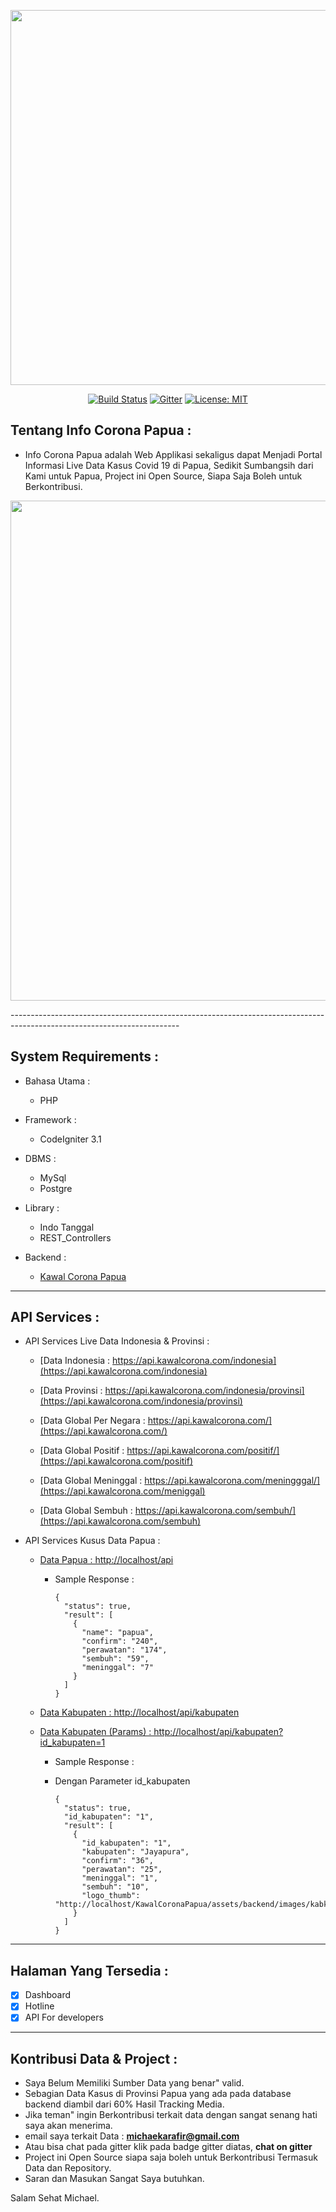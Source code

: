 <p align="center"><img src="https://live.staticflickr.com/65535/49846512092_cd3986a7f6_b.jpg" width="600px"></p>

<p align="center">
  <a href="https://travis-ci.com/Ekhel/backend-kawal-corona-papua"><img src="https://travis-ci.com/Ekhel/backend-kawal-corona-papua.svg?branch=master" alt="Build Status" target="_blank"></a>
  <a href="https://gitter.im/jayapura_django/community?utm_source=badge&utm_medium=badge&utm_campaign=pr-badge"><img src="https://badges.gitter.im/jayapura_django/community.svg" alt="Gitter" target="_blank"></a>
  <a href="https://github.com/Ekhel/frontend-kawal-corona-papua/blob/master/LICENSE"><img src="https://img.shields.io/badge/License-MIT-green.svg" alt="License: MIT" target="_blank"></a>
</p>

## Tentang Info Corona Papua :
  - Info Corona Papua adalah Web Applikasi sekaligus dapat Menjadi Portal Informasi Live Data Kasus Covid 19 di Papua, Sedikit Sumbangsih dari Kami untuk Papua, Project ini Open Source, Siapa Saja Boleh untuk Berkontribusi.

<p align="center"><img src="https://github.com/Ekhel/KawalCoronaPapua/blob/master/assets/backend/images/repo%20mockup%20dashboard.jpg" width="800px"></p>
------------------------------------------------------------------------------------------------------------------------

## System Requirements :
* Bahasa Utama :
  - PHP

* Framework :
  - CodeIgniter 3.1

* DBMS :
  - MySql
  - Postgre

* Library :
  - Indo Tanggal
  - REST_Controllers

* Backend :
  - [Kawal Corona Papua](https://github.com/Ekhel/frontend-kawal-corona-papua)

------------------------------------------------------------------------------

## API Services  :

* API Services Live Data Indonesia & Provinsi :
  - [Data Indonesia : https://api.kawalcorona.com/indonesia](https://api.kawalcorona.com/indonesia)

  - [Data Provinsi : https://api.kawalcorona.com/indonesia/provinsi](https://api.kawalcorona.com/indonesia/provinsi)

  - [Data Global Per Negara : https://api.kawalcorona.com/](https://api.kawalcorona.com/) 

  - [Data Global Positif : https://api.kawalcorona.com/positif/](https://api.kawalcorona.com/positif)

  - [Data Global Meninggal : https://api.kawalcorona.com/meningggal/](https://api.kawalcorona.com/meniggal)
  
  - [Data Global Sembuh : https://api.kawalcorona.com/sembuh/](https://api.kawalcorona.com/sembuh)

* API Services Kusus Data Papua :
  - [Data Papua : http://localhost/api](http://localhost/KawalCoronaPapua/api/)
    * Sample Response :

      ```javascripts
      {
        "status": true,
        "result": [
          {
            "name": "papua",
            "confirm": "240",
            "perawatan": "174",
            "sembuh": "59",
            "meninggal": "7"
          }
        ]
      }
      ```

  - [Data Kabupaten : http://localhost/api/kabupaten](http://localhost/KawalCoronaPapua/api/kabupaten)
  - [Data Kabupaten (Params) : http://localhost/api/kabupaten?id_kabupaten=1](http://localhost/KawalCoronaPapua/api/kabupaten?id_kabupaten=1)
    * Sample Response :
    * Dengan Parameter id_kabupaten

      ```javascripts
      {
        "status": true,
        "id_kabupaten": "1",
        "result": [
          {
            "id_kabupaten": "1",
            "kabupaten": "Jayapura",
            "confirm": "36",
            "perawatan": "25",
            "meninggal": "1",
            "sembuh": "10",
            "logo_thumb": "http://localhost/KawalCoronaPapua/assets/backend/images/kabkota/Jayapura.png"
          }
        ]
      }
      ```


----------------------------------------------------------------------------------------------------------

## Halaman Yang Tersedia :
  - [x] Dashboard
  - [x] Hotline
  - [x] API For developers

--------------------------------------------------------------------------------------------------------------


## Kontribusi Data & Project :
  - Saya Belum Memiliki Sumber Data yang benar" valid.
  - Sebagian Data Kasus di Provinsi Papua yang ada pada database backend diambil dari 60% Hasil Tracking Media.
  - Jika teman" ingin Berkontribusi terkait data dengan sangat senang hati saya akan menerima.
  - email saya terkait Data : **michaekarafir@gmail.com**
  - Atau bisa chat pada gitter klik pada badge gitter diatas, **chat on gitter**
  - Project ini Open Source siapa saja boleh untuk Berkontribusi Termasuk Data dan Repository.
  - Saran dan Masukan Sangat Saya butuhkan.

  Salam Sehat
  Michael.
    
